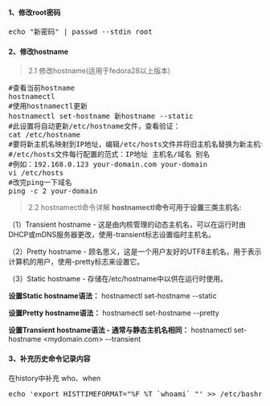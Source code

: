 #### 1、修改root密码
<pre class="prettyprint lang-s">
echo "新密码" | passwd --stdin root
</pre>
#### 2、修改hostname
>2.1 修改hostname(适用于fedora28以上版本)
<pre class="prettyprint lang-s">
#查看当前hostname
hostnamectl
#使用hostnamectl更新
hostnamectl set-hostname 新hostname --static
#此设置将自动更新/etc/hostname文件，查看验证：
cat /etc/hostname 
#要将新主机名映射到IP地址，编辑/etc/hosts文件并将旧主机名替换为新主机名，该文件中保存主机名查询静态表
#/etc/hosts文件每行配置的范式：IP地址 主机名/域名 别名
#例如：192.168.0.123 your-domain.com your-domain
vi /etc/hosts
#改完ping一下域名
ping -c 2 your-domain
</pre>
>2.2 hostnamectl命令详解
**hostnamectl命令可用于设置三类主机名:**

（1）Transient hostname - 这是由内核管理的动态主机名，可以在运行时由DHCP或mDNS服务器更改，使用-transient标志设置临时主机名。

（2）Pretty hostname - 顾名思义，这是一个用户友好的UTF8主机名，用于表示计算机的用户，使用-pretty标志来设置它。

（3）Static hostname - 存储在/etc/hostname中以供在运行时使用。

**设置Static hostname语法：**
hostnamectl set-hostname <name> --static

**设置Pretty hostname语法：**
hostnamectl set-hostname <name> --pretty

**设置Transient hostname语法 - 通常与静态主机名相同：**
hostnamectl set-hostname <mydomain.com> --transient

#### 3、补充历史命令记录内容
在history中补充 who、when
<pre class="prettyprint lang-s">
echo 'export HISTTIMEFORMAT="%F %T `whoami` "' >> /etc/bashrc && source /etc/bashrc
</pre>